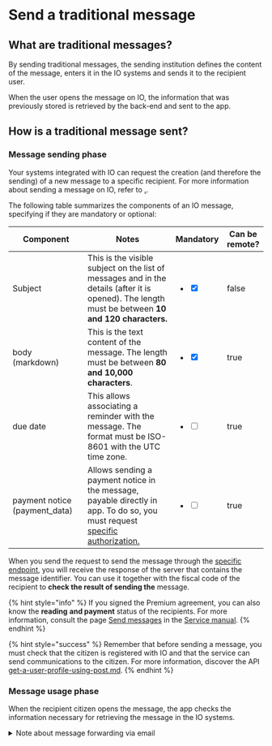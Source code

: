# Send a traditional message

## What are traditional messages?

By sending traditional messages, the sending institution defines the content of the message, enters it in the IO systems and sends it to the recipient user.

When the user opens the message on IO, the information that was previously stored is retrieved by the back-end and sent to the app.

## How is a traditional message sent?

### Message sending phase

Your systems integrated with IO can request the creation (and therefore the sending) of a new message to a specific recipient. For more information about sending a message on IO, refer to [.](./ "mention").

The following table summarizes the components of an IO message, specifying if they are mandatory or optional:

<table><thead><tr><th width="197">Component</th><th width="417">Notes</th><th>Mandatory</th><th data-hidden data-type="checkbox">Can be remote?</th></tr></thead><tbody><tr><td>Subject</td><td>This is the visible subject on the list of messages and in the details (after it is opened). The length must be between <strong>10 and 120 characters.</strong></td><td><ul class="contains-task-list"><li><input type="checkbox" checked></li></ul></td><td>false</td></tr><tr><td>body (markdown)</td><td>This is the text content of the message. The length must be between <strong>80 and 10,000 characters</strong>.</td><td><ul class="contains-task-list"><li><input type="checkbox" checked></li></ul></td><td>true</td></tr><tr><td>due date</td><td>This allows associating a reminder with the message. The format must be ISO-8601 with the UTC time zone.</td><td><ul class="contains-task-list"><li><input type="checkbox"></li></ul></td><td>true</td></tr><tr><td>payment notice (payment_data)</td><td>Allows sending a payment notice in the message, payable directly in app. To do so, you must request <a href="../../enabling/test-sending-pagopa-notices.md">specific authorization.</a></td><td><ul class="contains-task-list"><li><input type="checkbox"></li></ul></td><td>true</td></tr></tbody></table>

When you send the request to send the message through the [specific endpoint](../../api-and-specifications/message-api/submit-a-message-passing-the-user-fiscal-code-in-the-request-body.md), you will receive the response of the server that contains the message identifier. You can use it together with the fiscal code of the recipient to **check the result of sending the**  message.

{% hint style="info" %} If you signed the Premium agreement, you can also know the **reading** **and payment** status of the recipients. For more information, consult the page [Send messages](https://app.gitbook.com/s/xWONfJmawghGo2ekuaKh/che-cosa-puo-fare-un-servizio-su-io/inviare-messaggi "mention") in the [Service manual](https://app.gitbook.com/o/KXYtsf32WSKm6ga638R3/s/xWONfJmawghGo2ekuaKh/). {% endhint %}

{% hint style="success" %} Remember that before sending a message, you must check that the citizen is registered with IO and that the service can send communications to the citizen. For more information, discover the API [get-a-user-profile-using-post.md](../../api-and-specifications/message-api/get-a-user-profile-using-post.md "mention"). {% endhint %}

### Message usage phase

When the recipient citizen opens the message, the app checks the information necessary for retrieving the message in the IO systems.

<details>

<summary>Note about message forwarding via email</summary>

IO users can activate message forwarding via email in the app preferences. In this way, a message sent via IO will be forwarded also to the recipient's email address.

The email contains the incipit of the body of the message (the first 134 characters), as well as an invitation to open the app to access the complete content via a button that which permits the _redirect_.

Here is an example of a forwarding email:

​![](https://665034208-files.gitbook.io/~/files/v0/b/gitbook-x-prod.appspot.com/o/spaces%2FsUBZStlCQZzLI6ZesbND%2Fuploads%2FQezZGa89PwMyc0gLhryW%2Fimage.png?alt=media&token=14c33ef0-a96d-4b9d-b8c9-394164135b66)\\

</details>


